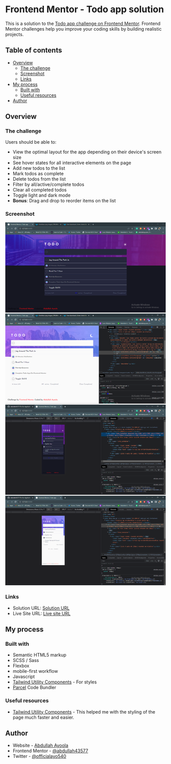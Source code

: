 # Frontend Mentor - Todo app solution

This is a solution to the [Todo app challenge on Frontend Mentor](https://www.frontendmentor.io/challenges/todo-app-Su1_KokOW). Frontend Mentor challenges help you improve your coding skills by building realistic projects.

## Table of contents

- [Overview](#overview)
  - [The challenge](#the-challenge)
  - [Screenshot](#screenshot)
  - [Links](#links)
- [My process](#my-process)
  - [Built with](#built-with)
  - [Useful resources](#useful-resources)
- [Author](#author)

## Overview

### The challenge

Users should be able to:

- View the optimal layout for the app depending on their device's screen size
- See hover states for all interactive elements on the page
- Add new todos to the list
- Mark todos as complete
- Delete todos from the list
- Filter by all/active/complete todos
- Clear all completed todos
- Toggle light and dark mode
- **Bonus**: Drag and drop to reorder items on the list

### Screenshot

![](./src/screenshots/Screenshot_10.png)
![](./src/screenshots/Screenshot_11.png)
![](./src/screenshots/Screenshot_8.png)
![](./src/screenshots/Screenshot_9.png)

### Links

- Solution URL: [Solution URL](https://www.frontendmentor.io/solutions/todo-app--7xpuek8KH)
- Live Site URL: [Live site URL](https://todoapplicationz.netlify.app/)

## My process

### Built with

- Semantic HTML5 markup
- SCSS / Sass
- Flexbox
- mobile-first workflow
- Javascript
- [Tailwind Utility Components](https://tailwindcss.com/) - For styles
- [Parcel](https://parceljs.org/) Code Bundler

### Useful resources

- [Tailwind Utility Components](https://tailwindcss.com/) - This helped me with the styling of the page much faster and easier.

## Author

- Website - [Abdullah Ayoola](https://github.com/abdullah43577)
- Frontend Mentor - [@abdullah43577](https://www.frontendmentor.io/profile/abdullah43577)
- Twitter - [@officialayo540](https://twitter.com/officialayo540)

